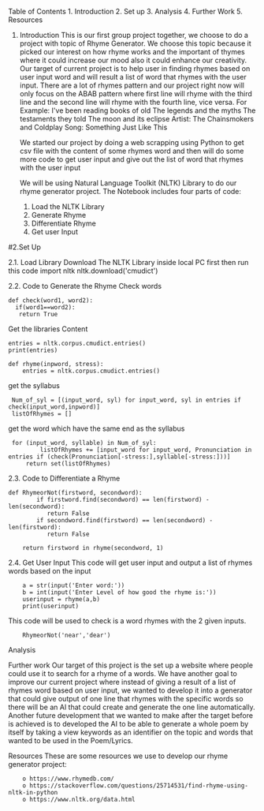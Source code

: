 Table of Contents
	1. Introduction
	2. Set up
	3. Analysis 
	4. Further Work 
	5. Resources 
	
	
1. Introduction
	This is our first group project together, we choose to do a project with topic of Rhyme Generator. We choose this topic because it picked our interest on how rhyme works and the important of thymes where it could increase our mood also it could enhance our creativity. Our target of current project is to help user in finding rhymes based on user input word and will result a list of word that rhymes with the user input.
	There are a lot of rhymes pattern and our project right now will only focus on the ABAB pattern where first line will rhyme with the third line and the second line will rhyme with the fourth line, vice versa. For Example: 
		I've been reading books of old
		The legends and the myths
		The testaments they told
		The moon and its eclipse
	Artist: The Chainsmokers and Coldplay 
	Song: Something Just Like This

	We started our project by doing a web scrapping using Python to get csv file with the content of some rhymes word and then will do some more code to get user input and give out the list of word that rhymes with the user input 

	We will be using Natural Language Toolkit (NLTK) Library to do our rhyme generator project. The Notebook includes four parts of code:
	1.  Load the NLTK Library
	2.  Generate Rhyme
	3.  Differentiate Rhyme 
	4.  Get user Input



#2.Set Up

2.1. Load Library
	Download The NLTK Library inside local PC first then run this code
		import nltk
		nltk.download('cmudict')

2.2. Code to Generate the Rhyme
Check words

	def check(word1, word2):
	  if(word1==word2):
 	   return True

Get the libraries Content

	entries = nltk.corpus.cmudict.entries()
	print(entries)

	def rhyme(inpword, stress):
    	entries = nltk.corpus.cmudict.entries()

get the syllabus

   	 Num_of_syl = [(input_word, syl) for input_word, syl in entries if check(input_word,inpword)]
   	 listOfRhymes = []

get the word which have the same end as the syllabus

   	 for (input_word, syllable) in Num_of_syl:
             listOfRhymes += [input_word for input_word, Pronunciation in entries if (check(Pronunciation[-stress:],syllable[-stress:]))]      
    	 return set(listOfRhymes)



2.3. Code to Differentiate a Rhyme

	def RhymeorNot(firstword, secondword):
    		if firstword.find(secondword) == len(firstword) - len(secondword):
     		   return False
    		if secondword.find(firstword) == len(secondword) - len(firstword): 
     		   return False

    	return firstword in rhyme(secondword, 1)

2.4. Get User Input
This code will get user input and output a list of rhymes words based on the input
	
		a = str(input('Enter word:'))
		b = int(input('Enter Level of how good the rhyme is:'))
		userinput = rhyme(a,b)
		print(userinput)


 This code will be used to check is a word rhymes with the 2 given inputs.
	
		RhymeorNot('near','dear')

Analysis


Further work
 	Our target of this project is the set up a website where people could use it to search for a rhyme of a words. We have another goal to improve our current project where instead of giving a result of a list of rhymes word based on user input, we wanted to develop it into a generator that could give output of one line that rhymes with the specific words so there will be an AI that could create and generate the one line automatically.
	Another future development that we wanted to make after the target before is achieved is to developed the AI to be able to generate a whole poem by itself by taking a view keywords as an identifier on the topic and words that wanted to be used in the Poem/Lyrics.

Resources
	These are some resources we use to develop our rhyme generator project: 
	
		o https://www.rhymedb.com/ 
		o https://stackoverflow.com/questions/25714531/find-rhyme-using-nltk-in-python
		o https://www.nltk.org/data.html 

